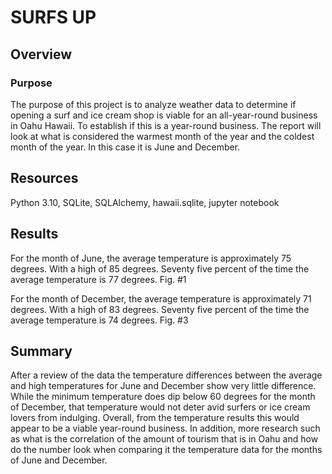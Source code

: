 # SURFS UP 

## Overview

### Purpose
The purpose of this project is to analyze weather data to determine if opening a surf and ice cream shop is viable for an all-year-round business in Oahu Hawaii. To establish if this is a year-round business. The report will look at what is considered the warmest month of the year and the coldest month of the year. In this case it is June and December. 

## Resources
Python 3.10, SQLite, SQLAlchemy, hawaii.sqlite, jupyter notebook

## Results
For the month of June, the average temperature is approximately 75 degrees. With a high of 85 degrees. Seventy five percent of the time the average temperature is 77 degrees. 
Fig. #1


For the month of December, the average temperature is approximately 71 degrees. With a high of 83 degrees. Seventy five percent of the time the average temperature is 74 degrees. 
Fig. #3


## Summary
After a review of the data the temperature differences between the average and high temperatures for June and December show very little difference. While the minimum temperature does dip below 60 degrees for the month of December, that temperature would not deter avid surfers or ice cream lovers from indulging. 
Overall, from the temperature results this would appear to be a viable year-round business. In addition, more research such as what is the correlation of the amount of tourism that is in Oahu and how do the number look when comparing it the temperature data for the months of June and December.  

